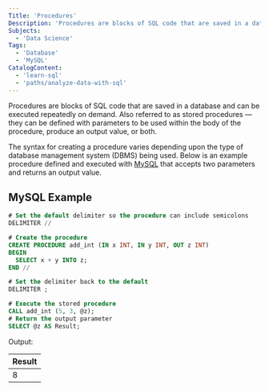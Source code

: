 ```yaml
---
Title: 'Procedures'
Description: 'Procedures are blocks of SQL code that are saved in a database and can be executed repeatedly on demand.'
Subjects:
  - 'Data Science'
Tags:
  - 'Database'
  - 'MySQL'
CatalogContent:
  - 'learn-sql'
  - 'paths/analyze-data-with-sql'
---
```


Procedures are blocks of SQL code that are saved in a database and can be executed repeatedly on demand. Also referred to as stored procedures — they can be defined with parameters to be used within the body of the procedure, produce an output value, or both.

The syntax for creating a procedure varies depending upon the type of database management system (DBMS) being used. Below is an example procedure defined and executed with [MySQL](https://www.mysql.com/) that accepts two parameters and returns an output value.

## MySQL Example

```sql
# Set the default delimiter so the procedure can include semicolons
DELIMITER //

# Create the procedure
CREATE PROCEDURE add_int (IN x INT, IN y INT, OUT z INT)
BEGIN
  SELECT x + y INTO z;
END //

# Set the delimiter back to the default
DELIMITER ;

# Execute the stored procedure
CALL add_int (5, 3, @z);
# Return the output parameter
SELECT @z AS Result;
```

Output:

| Result |
| ------ |
| 8      |
